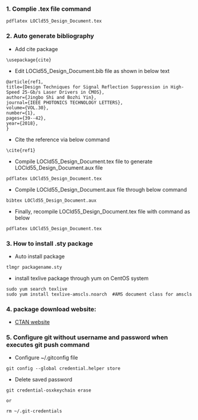 ### 1. Complie .tex file command
```
pdflatex LOCld55_Design_Document.tex
```
### 2. Auto generate bibliography
  - Add cite package
```
\usepackage{cite}
```
  - Edit LOCld55_Design_Document.bib file as shown in below text
```
@article{ref1,
title={Design Techniques for Signal Reflection Suppression in High-Speed 25-Gb/s Laser Drivers in CMOS},
author={Jingbo Shi and Bozhi Yin},
journal={IEEE PHOTONICS TECHNOLOGY LETTERS},
volume={VOL.30},
number={1},
pages={39--42},
year={2018},
}
```
  - Cite the reference via below command
```
\cite{ref1}
```
  - Compile LOCld55_Design_Document.tex file to generate LOCld55_Design_Document.aux file
```
pdflatex LOCld55_Design_Document.tex
```
  - Compile LOCld55_Design_Document.aux file through below command
```
bibtex LOCld55_Design_Document.aux
```
  - Finally, recompile LOCld55_Design_Document.tex file with command as below
```
pdflatex LOCld55_Design_Document.tex
```
### 3. How to install .sty package 
  - Auto install package
```
tlmgr packagename.sty

```
  - install texlive package through yum on CentOS system
```
sudo yum search texlive
sudo yum install texlive-amscls.noarch  #AMS document class for amscls
```
### 4. package download website:
  - [CTAN website](https://ctan.org)
### 5. Configure git without username and password when executes git push command
  - Configure ~/.gitconfig file
```
git config --global credential.helper store

```
  - Delete saved password
```
git credential-osxkeychain erase

or 

rm ~/.git-credentials
```
